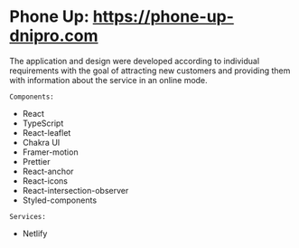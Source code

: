 # Phone Up: https://phone-up-dnipro.com

The application and design were developed according to individual requirements with the goal
of attracting new customers and providing them with information about the service in an online mode.

`Components:` 
- React
- TypeScript
- React-leaflet 
- Chakra UI 
- Framer-motion
- Prettier
- React-anchor
- React-icons
- React-intersection-observer
- Styled-components

`Services:`
- Netlify

